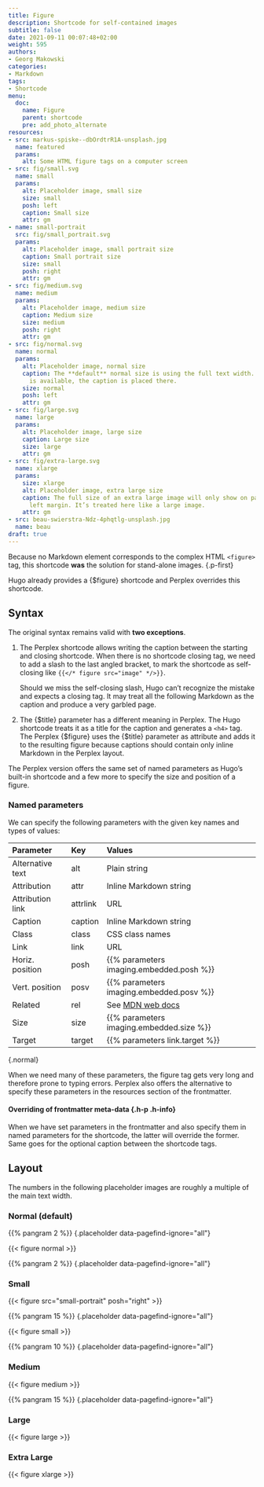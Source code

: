 ```yaml
---
title: Figure
description: Shortcode for self-contained images
subtitle: false
date: 2021-09-11 00:07:48+02:00
weight: 595
authors:
- Georg Makowski
categories:
- Markdown
tags:
- Shortcode
menu:
  doc:
    name: Figure
    parent: shortcode
    pre: add_photo_alternate
resources:
- src: markus-spiske--dbOrdtrR1A-unsplash.jpg
  name: featured
  params:
    alt: Some HTML figure tags on a computer screen
- src: fig/small.svg
  name: small
  params:
    alt: Placeholder image, small size
    size: small
    posh: left
    caption: Small size
    attr: gm
- name: small-portrait
  src: fig/small_portrait.svg
  params:
    alt: Placeholder image, small portrait size
    caption: Small portrait size
    size: small
    posh: right
    attr: gm
- src: fig/medium.svg
  name: medium
  params:
    alt: Placeholder image, medium size
    caption: Medium size
    size: medium
    posh: right
    attr: gm
- src: fig/normal.svg
  name: normal
  params:
    alt: Placeholder image, normal size
    caption: The **default** normal size is using the full text width. If the margin
      is available, the caption is placed there.
    size: normal
    posh: left
    attr: gm
- src: fig/large.svg
  name: large
  params:
    alt: Placeholder image, large size
    caption: Large size
    size: large
    attr: gm
- src: fig/extra-large.svg
  name: xlarge
  params:
    size: xlarge
    alt: Placeholder image, extra large size
    caption: The full size of an extra large image will only show on pages with a
      left margin. It’s treated here like a large image.
    attr: gm
- src: beau-swierstra-Ndz-4phqtlg-unsplash.jpg
  name: beau
draft: true
---
```


Because no Markdown element corresponds to the complex HTML `<figure>` tag, this shortcode **was** the solution for stand-alone images.
{.p-first} <!--more-->

Hugo already provides a {$figure} shortcode and Perplex overrides this shortcode.

## Syntax

The original syntax remains valid with **two exceptions**.

1. The Perplex shortcode allows writing the caption between the starting and closing shortcode. When there is no shortcode closing tag, we need to add a slash to the last angled bracket, to mark the shortcode as self-closing like `{{</* figure src="image" */>}}`.

    Should we miss the self-closing slash, Hugo can’t recognize the mistake and expects a closing tag. It may treat all the following Markdown as the caption and produce a very garbled page.

2. The {$title} parameter has a different meaning in Perplex. The Hugo shortcode treats it as a title for the caption and generates a `<h4>` tag. The Perplex {$figure} uses the {$title} parameter as attribute and adds it to the resulting figure because captions should contain only inline Markdown in the Perplex layout.  

The Perplex version offers the same set of named parameters as Hugo’s built-in shortcode and a few more to specify the size and position of a figure.

### Named parameters

We can specify the following parameters with the given key names and types of values:

| Parameter | Key | Values |
|:---------|:----------|:---------|
| Alternative text | alt | Plain string |
| Attribution | attr | Inline Markdown string |
| Attribution link | attrlink | URL |
| Caption | caption | Inline Markdown string |
| Class | class | CSS class names |
| Link | link | URL |
| Horiz. position | posh | {{% parameters imaging.embedded.posh %}} |
| Vert. position | posv | {{% parameters imaging.embedded.posv %}} |
| Related | rel | See [MDN web docs](https://developer.mozilla.org/en-US/docs/Web/HTML/Link_types) |
| Size | size | {{% parameters imaging.embedded.size %}} |
| Target | target | {{% parameters link.target %}} |
{.normal}

When we need many of these parameters, the figure tag gets very long and therefore prone to typing errors. Perplex also offers the alternative to specify these parameters in the resources section of the frontmatter.

#### Overriding of frontmatter meta-data {.h-p .h-info}

When we have set parameters in the frontmatter and also specify them in named parameters for the shortcode, the latter will override the former. Same goes for the optional caption between the shortcode tags.

## Layout

The numbers in the following placeholder images are roughly a multiple of the main text width.

### Normal (default)

{{% pangram 2 %}}
{.placeholder data-pagefind-ignore="all"}

{{< figure normal >}}

{{% pangram 2 %}}
{.placeholder data-pagefind-ignore="all"}
### Small

{{< figure src="small-portrait" posh="right" >}}

{{% pangram 15 %}}
{.placeholder data-pagefind-ignore="all"}

{{< figure small >}}

{{% pangram 10 %}}
{.placeholder data-pagefind-ignore="all"}

### Medium

{{< figure medium >}}

{{% pangram 15 %}}
{.placeholder data-pagefind-ignore="all"}

### Large

{{< figure large >}}

### Extra Large

{{< figure xlarge >}}